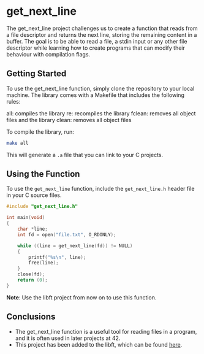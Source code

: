 # get_next_line
The get_next_line project challenges us to create a function that reads from a file descriptor and returns the next line, storing the remaining content in a buffer.
The goal is to be able to read a file, a stdin input or any other file descriptor while learning how to create programs that can modify their behaviour with compilation flags.

## Getting Started
To use the get_next_line function, simply clone the repository to your local machine.
The library comes with a Makefile that includes the following rules:

all: compiles the library
re: recompiles the library
fclean: removes all object files and the library
clean: removes all object files

To compile the library, run:

```bash
make all
```
This will generate a `.a` file that you can link to your C projects.

## Using the Function
To use the `get_next_line` function, include the `get_next_line.h` header file in your C source files.

```C
#include "get_next_line.h"

int main(void)
{
    char *line;
    int fd = open("file.txt", O_RDONLY);

    while ((line = get_next_line(fd)) != NULL)
    {
        printf("%s\n", line);
        free(line);
    }
    close(fd);
    return (0);
}
```

**Note**: Use the libft project from now on to use this function.

## Conclusions
- The get_next_line function is a useful tool for reading files in a program, and it is often used in later projects at 42.
- This project has been added to the libft, which can be found [here](https://github.com/Jkutkut/42Madrid-Libft).
